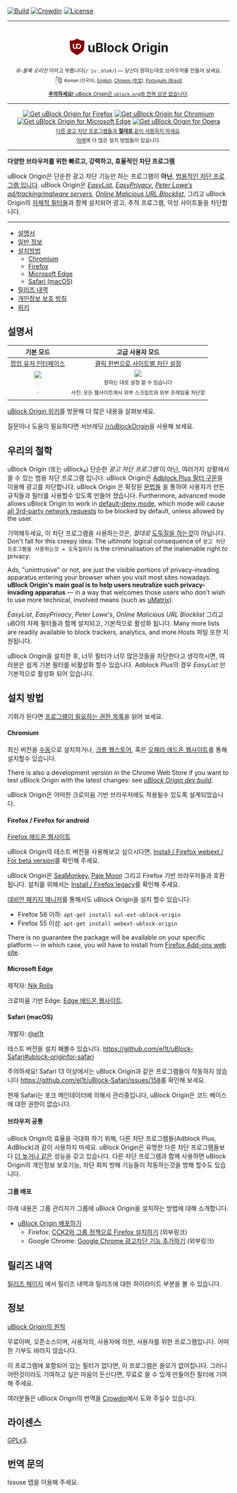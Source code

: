 [![Build](https://travis-ci.org/gorhill/uBlock.svg?branch=master)](https://travis-ci.org/gorhill/uBlock)
[![Crowdin](https://d322cqt584bo4o.cloudfront.net/ublock/localized.svg)](https://crowdin.com/project/ublock)
[![License](https://img.shields.io/badge/License-GPLv3-blue.svg)](https://github.com/gorhill/uBlock/blob/master/LICENSE.txt)

*** 

<h1 align="center">
<sub>
<img  src="https://raw.githubusercontent.com/gorhill/uBlock/master/doc/img/icon38@2x.png" height="38" width="38">
</sub>
uBlock Origin
</h1>
<p align="center">
<sup> <!-- Pronounciation -->
      <i>유-블록 오리진</i>  이라고 부릅니다(<code>/ˈjuːˌblɒk/</code>) — <i>당신</i>이 원하는대로 브라우저를 만들어 보세요.
</sup>
<br>
<sup> <!-- Languages -->
      <img src="https://raw.githubusercontent.com/gorhill/uBlock/master/doc/img/languageicon-36.png" width="18" height="18">
      <sup>
            Korean (한국어),
                        <a href="https://github.com/gorhill/uBlock/blob/master/README.md">English</a>,
            <a href="https://github.com/fang5566/uBlock/blob/master/README.md#ublock-origin">Chinese (中文)</a>,
            <a href="https://github.com/ialexsilva/uBlock/blob/master/README.md#ublock-origin">Português (Brasil)</a>
      </sup>
</sup>
<br>
<sub><a href="https://github.com/gorhill/uBlock/wiki/uBlock-Origin-is-completely-unrelated-to-the-web-site-ublock.org"><b>주의하세요!</b> uBlock Origin은 <code>ublock.org</code>와 전혀 상관 없습니다</a>.</sub>
</p>

***

<p align="center">
<a href="https://addons.mozilla.org/addon/ublock-origin/"><img src="https://user-images.githubusercontent.com/585534/107280546-7b9b2a00-6a26-11eb-8f9f-f95932f4bfec.png" alt="Get uBlock Origin for Firefox"></a> 
<a href="https://chrome.google.com/webstore/detail/ublock-origin/cjpalhdlnbpafiamejdnhcphjbkeiagm"><img src="https://user-images.githubusercontent.com/585534/107280622-91a8ea80-6a26-11eb-8d07-77c548b28665.png" alt="Get uBlock Origin for Chromium"></a>
<a href="https://microsoftedge.microsoft.com/addons/detail/odfafepnkmbhccpbejgmiehpchacaeak"><img src="https://user-images.githubusercontent.com/585534/107280673-a5ece780-6a26-11eb-9cc7-9fa9f9f81180.png" alt="Get uBlock Origin for Microsoft Edge"></a>
<a href="https://addons.opera.com/extensions/details/ublock/"><img src="https://user-images.githubusercontent.com/585534/107280692-ac7b5f00-6a26-11eb-85c7-088926504452.png" alt="Get uBlock Origin for Opera"></a>
      <br><sub><a href="https://twitter.com/gorhill/status/1033706103782170625">다른 광고 차단 프로그램들과 <b>절대로</b> 같이 사용하지 마세요</a>.</sub>
      <br><sub><a href="#installation">아래</a>에 더 많은 설치 방법들이 있습니다.</sub>
</p>

***

**다양한 브라우저를 위한 빠르고, 강력하고, 효율적인 차단 프로그램**

uBlock Origin은 단순한 광고 차단 기능만 하는 프로그램이 **아닌**, [범용적인 차단 프로그램 입니다](https://github.com/gorhill/uBlock/wiki/Blocking-mode). uBlock Origin은 [_EasyList_](https://easylist.github.io/#easylist), [_EasyPrivacy_](https://easylist.github.io/#easyprivacy), [_Peter Lowe’s ad/tracking/malware servers_](https://pgl.yoyo.org/adservers/policy.php), [_Online Malicious URL Blocklist_](https://gitlab.com/curben/urlhaus-filter#urlhaus-malicious-url-blocklist), 그리고 uBlock Origin의 [자체적 필터들](https://github.com/uBlockOrigin/uAssets/tree/master/filters)과 함께 설치되어 광고, 추적 프로그램, 악성 사이트들을 차단합니다.

***

* [설명서](#설명서)
* [일반 정보](#우리의-철학)
* [설치방법](#설치-방법)
  * [Chromium](#chromium)
  * [Firefox](#firefox--firefox-for-android)
  * [Microsoft Edge](#microsoft-edge)
  - [Safari (macOS)](#safari-macos)
* [릴리즈 내역](#릴리즈-내역)
* [개인정보 보호 방침](https://github.com/gorhill/uBlock/wiki/Privacy-policy)
* [위키](https://github.com/gorhill/uBlock/wiki)

## 설명서

 기본 모드 | 고급 사용자 모드
:----------:|:------------------:
[팝업 유저 인터페이스](https://github.com/gorhill/uBlock/wiki/Quick-guide:-popup-user-interface) | [클릭 한번으로 사이트별 차단 설정](https://github.com/gorhill/uBlock/wiki/Dynamic-filtering:-quick-guide) 
<a href="https://github.com/gorhill/uBlock/wiki/Quick-guide:-popup-user-interface"><img src="https://user-images.githubusercontent.com/585534/84045360-b10ee580-a976-11ea-9e91-29c2107b47c2.png" /></a><br><sup>.<br>.</sup> | <a href="https://github.com/gorhill/uBlock/wiki/Dynamic-filtering:-quick-guide"><img src="https://user-images.githubusercontent.com/585534/84045366-b1a77c00-a976-11ea-9121-e8c8f35c66c8.png" /></a><br><sup>원하는 대로 설정 할 수 있습니다<br>사진: 모든 웹사이트에서 외부 스크립트와 외부 프레임을 차단함 </sup>

[uBlock Origin 위키](https://github.com/gorhill/uBlock/wiki)를 방문해 더 많은 내용을 살펴보세요.

질문이나 도움이 필요하다면 서브레딧 [/r/uBlockOrigin](https://www.reddit.com/r/uBlockOrigin/)을 사용해 보세요.

## 우리의 철학

uBlock Origin (또는 uBlock₀) 단순한 *광고 차단 프로그램* 이 아닌, 여러가지 상황에서 쓸 수 있는 범용 차단 프로그램 입니다. uBlock Origin은 [Adblock Plus 필터 구문](https://adblockplus.org/en/filters)을 이용해 광고를 차단합니다. uBlock Origin 은 확장된 [문법들](https://github.com/gorhill/uBlock/wiki/Filter-syntax-extensions) 을 통하여 사용자가 만든 규칙들과 필터를 사용할수 있도록 만들어 졌습니다. Furthermore, advanced mode allows uBlock Origin to work in [default-deny mode](https://github.com/gorhill/uBlock/wiki/Dynamic-filtering:-default-deny), which mode will cause [all 3rd-party network requests](https://requestpolicycontinued.github.io/#what-are-cross-site-requests) to be blocked by default, unless allowed by the user.

기억해두세요, 이 차단 프로그램을 사용하는것은, *절대로* [도둑질을 하는것](https://twitter.com/LeaVerou/status/518154828166725632)이  아닙니다. Don't fall for this creepy idea. The _ultimate_ logical consequence of `광고 차단 프로그램을 사용하는것 = 도둑질이다` is the criminalisation of the inalienable right to privacy.

Ads, "unintrusive" or not, are just the visible portions of privacy-invading apparatus entering your browser when you visit most sites nowadays. **uBlock Origin's main goal is to help users neutralize such privacy-invading apparatus** — in a way that welcomes those users who don't wish to use more technical, involved means (such as [uMatrix](https://github.com/gorhill/uMatrix)).

_EasyList_, _EasyPrivacy_, _Peter Lowe's_, _Online Malicious URL Blocklist_ 그리고 uBO의 자체 필터들과 함께 설치되고, 기본적으로 활성화 됩니다. Many more lists are readily available to block trackers, analytics, and more.Hosts 파일 또한 지원됩니다.

uBlock Origin을 설치한 후, 너무 필터가 너무 많은것들을 차단한다고 생각하시면, 여러분은 쉽게 기본 필터를 비활성화 할수 있습니다. Adblock Plus의 경우 _EasyList_ 만 기본적으로 활성화 되어 있습니다.

## 설치 방법

기회가 된다면 [프로그램이 필요하는 권한 목록](https://github.com/gorhill/uBlock/wiki/Permissions)을 읽어 보세요.

#### Chromium

최신 버전을 [수동](https://github.com/gorhill/uBlock/tree/master/dist#install)으로 설치하거나, [크롬 웹스토어](https://chrome.google.com/webstore/detail/ublock-origin/cjpalhdlnbpafiamejdnhcphjbkeiagm), 혹은 [오페라 애드온 웹사이트](https://addons.opera.com/extensions/details/ublock/)를 통해 설치할수 있습니다.

There is also a development version in the Chrome Web Store if you want to test uBlock Origin with the latest changes: see [_uBlock Origin dev build_](https://chrome.google.com/webstore/detail/ublock-origin-dev-build/cgbcahbpdhpcegmbfconppldiemgcoii).

uBlock Origin은 어떠한 크로미움 기반 브라우저에도 적용될수 있도록 설계되었습니다.

#### Firefox / Firefox for android

[Firefox 애드온 웹사이트](https://addons.mozilla.org/addon/ublock-origin/)

uBlock Origin의 테스트 버전을 사용해보고 싶으시다면, [Install / Firefox webext / For beta version](https://github.com/gorhill/uBlock/blob/master/dist/README.md#for-beta-version)를 확인해 주세요.

uBlock Origin은 [SeaMonkey](http://www.seamonkey-project.org/), [Pale Moon](https://www.palemoon.org/) 그리고 Firefox 기반 브라우저들과 호환됩니다. 설치를 위해서는 [Install / Firefox legacy](https://github.com/gorhill/uBlock/blob/master/dist/README.md#firefox-legacy)를 확인해 주세요.

[데비안 패키지 매니저](https://packages.debian.org/stable/source/ublock-origin)를 통해서도 uBlock Origin을 설치 할수 있습니다:

- Firefox 56 이하: `apt-get install xul-ext-ublock-origin`
- Firefox 55 이상: `apt-get install webext-ublock-origin`

There is no guarantee the package will be available on your specific platform -- in which case, you will have to install from [Firefox Add-ons web site](https://addons.mozilla.org/addon/ublock-origin/).

#### Microsoft Edge

제작자: [Nik Rolls](https://github.com/nikrolls/uBlock-Edge)

크로미움 기반 Edge: [Edge 에드온 웹사이트](https://microsoftedge.microsoft.com/addons/detail/odfafepnkmbhccpbejgmiehpchacaeak).

#### Safari (macOS)

개발자: [@el1t](https://github.com/el1t)

테스트 버전을 설치 해볼수 있습니다. <https://github.com/el1t/uBlock-Safari#ublock-originfor-safari>

주의하세요! Safari 13 이상에서는 uBlock Origin과 같은 프로그램들이 작동하지 않습니다 <https://github.com/el1t/uBlock-Safari/issues/158>를 확인해 보세요.

현재 Safari는 포크 메인테이터에 의해서 관리중입니다, uBlock Origin은 코드 베이스에 대한 권한이 없습니다.

#### 브라우저 공통

uBlock Origin의 효율을 극대화 하기 위해, 다른 차단 프로그램들(Adblock Plus, AdBlock)과 같이 사용하지 마세요. uBlock Origin은 유명한 다른 차단 프로그램들보다 [더 높거나 같은](#blocking) 성능을 갖고 있습니다. 다른 차단 프로그램과 함께 사용하면 uBlock Origin의 개인정보 보호기능, 차단 회피 방해 기능들이 작동하는것을 방해 할수도 있습니다.

#### 그룹 배포

아래 내용은 그룹 관리자가 그룹에 uBlock Origin을 설치하는 방법에 대해 소개합니다.

- [uBlock Origin 배포하기](https://github.com/gorhill/uBlock/wiki/Deploying-uBlock-Origin)
    - Firefox: [CCK2와 그룹 정책으로 Firefox 설치하기](http://decentsecurity.com/ublock-for-firefox-deployment/) (외부링크)
    - Google Chrome: [Google Chrome 광고차단 기능 추가하기](https://decentsecurity.com/ublock-for-google-chrome-deployment/) (외부링크)

## 릴리즈 내역

[릴리즈 페이지](https://github.com/gorhill/uBlock/releases) 에서 릴리즈 내역과 릴리즈에 대한 하이라이트 부분을 볼 수 있습니다.

## 정보

[uBlock Origin의 원칙](MANIFESTO.md)

무료이며, 오픈소스이며, 사용자의, 사용자에 의한, 사용자를 위한 프로그램입니다. 어떠한 기부도 바라지 않습니다.

이 프로그램에 포함되어 있는 필터가 없다면, 이 프로그램은 쓸모가 없어집니다. 그러니 어떤것이라도 기여하고 싶은 마음이 든신다면, 무료로 쓸 수 있게 만들어진 필터에 기여해 주세요.

여러분들은 uBlock Origin의 번역을 [Crowdin](https://crowdin.net/project/ublock)에서 도와 주실수 있습니다.

## 라이센스

[GPLv3](https://github.com/gorhill/uBlock/blob/master/LICENSE.txt).

## 번역 문의

Issuse 탭을 이용해 주세요.
